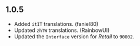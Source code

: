 ## 1.0.5

- Added `itIT` translations. (faniel80)
- Updated `zhTW` translations. (RainbowUI)
- Updated the `Interface` version for _Retail_ to `90002`.
